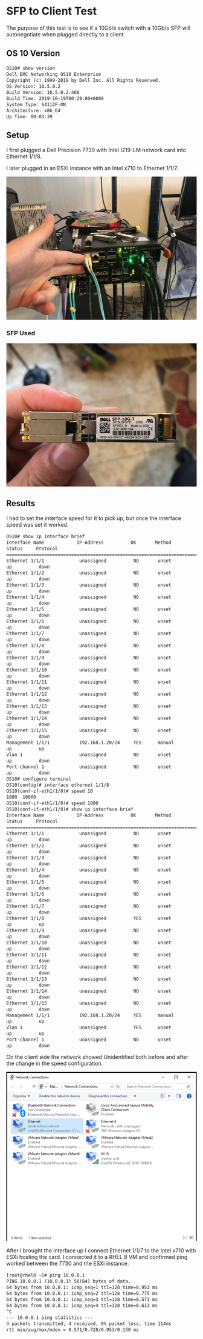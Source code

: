 # SFP to Client Test

The purpose of this test is to see if a 10Gb/s switch with a 10Gb/s SFP will
autonegotiate when plugged directly to a client.

## OS 10 Version

    OS10# show version
    Dell EMC Networking OS10 Enterprise
    Copyright (c) 1999-2019 by Dell Inc. All Rights Reserved.
    OS Version: 10.5.0.2
    Build Version: 10.5.0.2.468
    Build Time: 2019-10-19T00:29:00+0000
    System Type: S4112F-ON
    Architecture: x86_64
    Up Time: 00:03:39

## Setup

I first plugged a Dell Precision 7730 with Intel I219-LM network card into
Ethernet 1/1/8.

I later plugged in an ESXi instance with an Intel x710 to Ethernet 1/1/7.

![](images/physical_config.JPG)

### SFP Used

![](images/sfp.JPG)

## Results

I had to set the interface speed for it to pick up, but once the interface speed
was set it worked.

    OS10# show ip interface brief
    Interface Name            IP-Address          OK       Method       Status     Protocol
    =========================================================================================
    Ethernet 1/1/1             unassigned          NO       unset        up          down
    Ethernet 1/1/2             unassigned          NO       unset        up          down
    Ethernet 1/1/3             unassigned          NO       unset        up          down
    Ethernet 1/1/4             unassigned          NO       unset        up          down
    Ethernet 1/1/5             unassigned          NO       unset        up          down
    Ethernet 1/1/6             unassigned          NO       unset        up          down
    Ethernet 1/1/7             unassigned          NO       unset        up          down
    Ethernet 1/1/8             unassigned          NO       unset        up          down
    Ethernet 1/1/9             unassigned          NO       unset        up          down
    Ethernet 1/1/10            unassigned          NO       unset        up          down
    Ethernet 1/1/11            unassigned          NO       unset        up          down
    Ethernet 1/1/12            unassigned          NO       unset        up          down
    Ethernet 1/1/13            unassigned          NO       unset        up          down
    Ethernet 1/1/14            unassigned          NO       unset        up          down
    Ethernet 1/1/15            unassigned          NO       unset        up          down
    Management 1/1/1           192.168.1.20/24     YES      manual       up          up
    Vlan 1                     unassigned          NO       unset        up          down
    Port-channel 1             unassigned          NO       unset        up          down
    OS10# configure terminal
    OS10(config)# interface ethernet 1/1/8
    OS10(conf-if-eth1/1/8)# speed 10
    1000  10000
    OS10(conf-if-eth1/1/8)# speed 1000
    OS10(conf-if-eth1/1/8)# show ip interface brief
    Interface Name            IP-Address          OK       Method       Status     Protocol
    =========================================================================================
    Ethernet 1/1/1             unassigned          NO       unset        up          down
    Ethernet 1/1/2             unassigned          NO       unset        up          down
    Ethernet 1/1/3             unassigned          NO       unset        up          down
    Ethernet 1/1/4             unassigned          NO       unset        up          down
    Ethernet 1/1/5             unassigned          NO       unset        up          down
    Ethernet 1/1/6             unassigned          NO       unset        up          down
    Ethernet 1/1/7             unassigned          NO       unset        up          down
    Ethernet 1/1/8             unassigned          YES      unset        up          up
    Ethernet 1/1/9             unassigned          NO       unset        up          down
    Ethernet 1/1/10            unassigned          NO       unset        up          down
    Ethernet 1/1/11            unassigned          NO       unset        up          down
    Ethernet 1/1/12            unassigned          NO       unset        up          down
    Ethernet 1/1/13            unassigned          NO       unset        up          down
    Ethernet 1/1/14            unassigned          NO       unset        up          down
    Ethernet 1/1/15            unassigned          NO       unset        up          down
    Management 1/1/1           192.168.1.20/24     YES      manual       up          up
    Vlan 1                     unassigned          YES      unset        up          up
    Port-channel 1             unassigned          NO       unset        up          down

On the client side the network showed Unidentified both before and after the change
in the speed configuration.

![](images/network_config.PNG)

After I brought the interface up I connect Ethernet 1/1/7 to the Intel x710 with
ESXi hosting the card. I connected it to a RHEL 8 VM and confirmed ping worked
between the 7730 and the ESXi instance.

    [root@rhel8 ~]# ping 10.0.0.1
    PING 10.0.0.1 (10.0.0.1) 56(84) bytes of data.
    64 bytes from 10.0.0.1: icmp_seq=1 ttl=128 time=0.953 ms
    64 bytes from 10.0.0.1: icmp_seq=2 ttl=128 time=0.775 ms
    64 bytes from 10.0.0.1: icmp_seq=3 ttl=128 time=0.571 ms
    64 bytes from 10.0.0.1: icmp_seq=4 ttl=128 time=0.613 ms
    ^C
    --- 10.0.0.1 ping statistics ---
    4 packets transmitted, 4 received, 0% packet loss, time 114ms
    rtt min/avg/max/mdev = 0.571/0.728/0.953/0.150 ms
